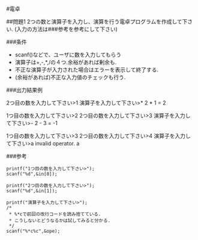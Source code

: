 #電卓

##問題1
2つの数と演算子を入力し、演算を行う電卓プログラムを作成して下さい.
(入力の方法は###参考を参考にして下さい)

###条件
* scanf()などで、ユーザに数を入力してもらう
* 演算子は+,-,*,/の４つ.余裕があれば剰余も.
* 不正な演算子が入力された場合はエラーを表示して終了する.
* (余裕があれば)不正な入力値のチェックも行う.

###出力結果例

2つ目の数を入力して下さい>1
演算子を入力して下さい>*
2 * 1 = 2

1つ目の数を入力して下さい>2
2つ目の数を入力して下さい>3
演算子を入力して下さい>-
2 - 3 = -1

1つ目の数を入力して下さい>3
2つ目の数を入力して下さい>4
演算子を入力して下さい>a
invalid operator. a

###参考


    printf("1つ目の数を入力して下さい>");
    scanf("%d",&in[0]);
    
    printf("2つ目の数を入力して下さい>");
    scanf("%d",&in[1]);
    
    printf("演算子を入力して下さい>");
    /*
     * %*cで前回の改行コードを読み捨てている.
     * こうしないとどうなるかは試してみると分かる.
     */
    scanf("%*c%c",&ope);
